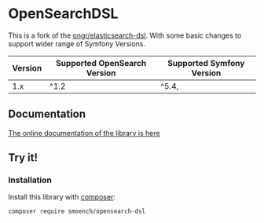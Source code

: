 # OpenSearchDSL

This is a fork of the [ongr/elasticsearch-dsl](https://github.com/ongr-io/elasticsearchbundle).
With some basic changes to support wider range of Symfony Versions.

| Version | Supported OpenSearch Version | Supported Symfony Version |
|---------|------------------------------|---------------------------|
| 1.x     | ^1.2                         | ^5.4,                     |

## Documentation

[The online documentation of the library is here](docs/index.md)

## Try it!

### Installation

Install this library with [composer](https://getcomposer.org):

```bash
composer require smoench/opensearch-dsl
```
